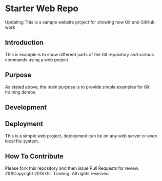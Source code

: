 # Starter Web Repo
Updating
This is a sample website project for showing how Git and GitHub work
## Introduction
This is example is to show different parts of the Git repository and various commands using a web project
## Purpose
As stated above, the main purpose is to provide simple examples for Git training demos.
## Development

## Deployment
This is a simple web project, deployment can be on any web server or even local file system.

## How To Contribute
Please fork this repository and then issue Pull Requests for review.
###Copyright
2018 Git. Training. All rights reserved
